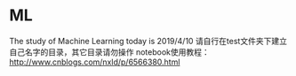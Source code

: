 # ML
The study of Machine Learning
today is 2019/4/10
请自行在test文件夹下建立自己名字的目录，其它目录请勿操作
notebook使用教程：http://www.cnblogs.com/nxld/p/6566380.html